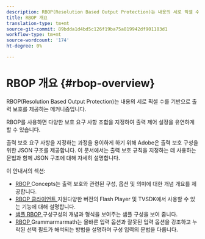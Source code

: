```yaml
---
description: RBOP(Resolution Based Output Protection)는 내용의 세로 픽셀 수를 기반으로 출력 보호를 제공하는 메커니즘입니다.
title: RBOP 개요
translation-type: tm+mt
source-git-commit: 89bdda1d4bd5c126f19ba75a819942df901183d1
workflow-type: tm+mt
source-wordcount: '174'
ht-degree: 0%

---
```



# RBOP 개요 {#rbop-overview}

RBOP(Resolution Based Output Protection)는 내용의 세로 픽셀 수를 기반으로 출력 보호를 제공하는 메커니즘입니다.

RBOP를 사용하면 다양한 보호 요구 사항 조합을 지정하여 출력 제어 설정을 유연하게 할 수 있습니다.

출력 보호 요구 사항을 지정하는 과정을 용이하게 하기 위해 Adobe은 출력 보호 구성을 위한 JSON 구조를 제공합니다. 이 문서에서는 출력 보호 규칙을 지정하는 데 사용하는 문법과 함께 JSON 구조에 대해 자세히 설명합니다.

이 안내서의 섹션:

* [RBOP ](../RBOP/output-protection-concepts.md) Concepts는 출력 보호와 관련된 구성, 옵션 및 의미에 대한 개념 개요를 제공합니다.
* [RBOP 클라이언트 ](../RBOP/client-support.md) 지원다양한 버전의 Flash Player 및 TVSDK에서 사용할 수 있는 기능에 대해 설명합니다.
* [샘플 RBOP ](../RBOP/sample-output-protection-config.md) 구성구성의 개념과 형식을 보여주는 샘플 구성을 보여 줍니다.
* [RBOP ](../RBOP/output-protection-grammar.md) Grammarmarmath는 올바른 입력 옵션과 잘못된 입력 옵션을 강조하고 누락된 선택 필드가 해석되는 방법을 설명하며 구성 입력의 문법을 다룹니다.

